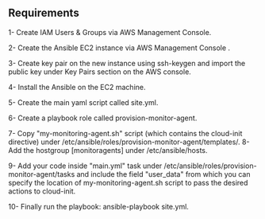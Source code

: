 Requirements
------------
1- Create IAM Users & Groups via AWS Management Console.

2- Create the Ansible EC2 instance via AWS Management Console .

3- Create key pair on the new instance using ssh-keygen and import the public key under Key Pairs section on the AWS console.

4- Install the Ansible on the EC2 machine. 

5- Create the main yaml script called site.yml.

6- Create a playbook role called  provision-monitor-agent.

7- Copy "my-monitoring-agent.sh" script (which contains the cloud-init directive) under /etc/ansible/roles/provision-monitor-agent/templates/.
8- Add the hostgroup [monitoragents] under /etc/ansible/hosts.

9- Add your code inside "main.yml" task under /etc/ansible/roles/provision-monitor-agent/tasks and include the field "user_data" from which you can specify the location of my-monitoring-agent.sh script to pass the desired actions to cloud-init.

10- Finally run the playbook: ansible-playbook site.yml.
